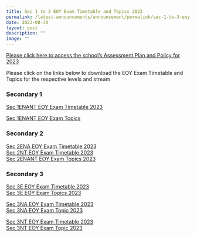 ```yaml
---
title: Sec 1 to 3 EOY Exam Timetable and Topics 2023
permalink: /latest-announcements/announcement/permalink/sec-1-to-3-eoy-exam-timetable-and-topics-2023/
date: 2023-08-30
layout: post
description: ""
image: ""
---
```

[Please click here to access the school’s Assessment Plan and Policy for 2023](https://www.bartleysec.moe.edu.sg/our-holistic-curriculum/instructional-programmes/assessment-matters/)


Please click on the links below to download the EOY Exam Timetable and Topics for the respective levels and stream

### Secondary 1

[Sec 1ENANT EOY Exam Timetable 2023](/files/sec%201_eoy%20exam_2023_timetable%20updated%2028%20aug_for%20comms.pdf)

[Sec 1ENANT EOY Exam Topics](/files/1enant%20eoy%20end-of-year%20exam%20topics%202023.pdf) <br>

### Secondary 2

[Sec 2ENA EOY Exam Timetable 2023](/files/sec%202e2na%20eoy%20exam_2023_timetable%20updated%2028%20aug_for%20comms.pdf) <br>
 [Sec 2NT EOY Exam Timetable 2023](/files/sec%202nt%20eoy%20exam_2023_timetable%20updated%2028%20aug_for%20comms.pdf)
 <br>
[Sec 2ENANT EOY Exam Topics 2023](/files/2enant%20eoy%20end-of-year%20exam%20topics%202023.pdf) <br>

### Secondary 3

[Sec  3E EOY Exam Timetable 2023](/files/sec%203e%20eoy%20exam_2023_timetable%20updated%2028%20aug_for%20comms.pdf)<br>
[Sec 3E EOY Exam Topics 2023](/files/3e%20eoy%20end-of-year%20exam%20topics%202023.pdf) <br>

[Sec 3NA EOY Exam Timetable 2023](/files/sec%203na%20eoy%20exam_2023_timetable%20updated%209%20sept_for%20comms.pdf)<br>
[Sec 3NA EOY Exam Topic 2023](/files/3na%20eoy%20end-of-year%20exam%20topics%202023.pdf) <br>


[Sec 3NT EOY Exam Timetable 2023](/files/sec%203nt%20eoy%20exam_2023_timetable%20updated%209%20sept_for%20comms.pdf)<br>
[Sec 3NT EOY Exam Topic 2023](/files/3nt%20eoy%20end-of-year%20exam%20topics%202023.pdf)
